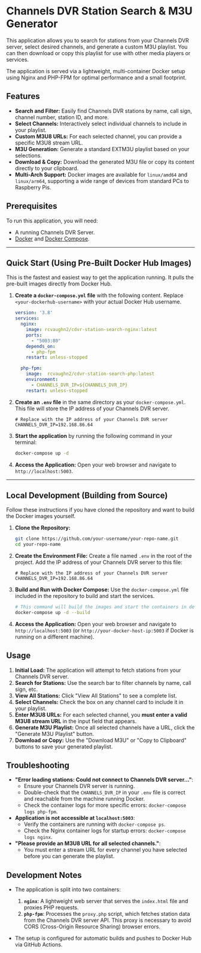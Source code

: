 # Channels DVR Station Search & M3U Generator

This application allows you to search for stations from your Channels DVR server, select desired channels, and generate a custom M3U playlist. You can then download or copy this playlist for use with other media players or services.

The application is served via a lightweight, multi-container Docker setup using Nginx and PHP-FPM for optimal performance and a small footprint.

## Features

  * **Search and Filter:** Easily find Channels DVR stations by name, call sign, channel number, station ID, and more.
  * **Select Channels:** Interactively select individual channels to include in your playlist.
  * **Custom M3U8 URLs:** For each selected channel, you can provide a specific M3U8 stream URL.
  * **M3U Generation:** Generate a standard EXTM3U playlist based on your selections.
  * **Download & Copy:** Download the generated M3U file or copy its content directly to your clipboard.
  * **Multi-Arch Support:** Docker images are available for `linux/amd64` and `linux/arm64`, supporting a wide range of devices from standard PCs to Raspberry Pis.

## Prerequisites

To run this application, you will need:

  * A running Channels DVR Server.
  * [Docker](https://www.docker.com/get-started) and [Docker Compose](https://docs.docker.com/compose/install/).

-----

## Quick Start (Using Pre-Built Docker Hub Images)

This is the fastest and easiest way to get the application running. It pulls the pre-built images directly from Docker Hub.

1.  **Create a `docker-compose.yml` file** with the following content. Replace `<your-dockerhub-username>` with your actual Docker Hub username.

    ```yaml
    version: '3.8'
    services:
      nginx:
        image: rcvaughn2/cdvr-station-search-nginx:latest
        ports:
          - "5003:80"
        depends_on:
          - php-fpm
        restart: unless-stopped

      php-fpm:
        image:  rcvaughn2/cdvr-station-search-php:latest
        environment:
          - CHANNELS_DVR_IP=${CHANNELS_DVR_IP}
        restart: unless-stopped
    ```

2.  **Create an `.env` file** in the same directory as your `docker-compose.yml`. This file will store the IP address of your Channels DVR server.

    ```
    # Replace with the IP address of your Channels DVR server
    CHANNELS_DVR_IP=192.168.86.64
    ```

3.  **Start the application** by running the following command in your terminal:

    ```bash
    docker-compose up -d
    ```

4.  **Access the Application:** Open your web browser and navigate to `http://localhost:5003`.

-----

## Local Development (Building from Source)

Follow these instructions if you have cloned the repository and want to build the Docker images yourself.

1.  **Clone the Repository:**

    ```bash
    git clone https://github.com/your-username/your-repo-name.git
    cd your-repo-name
    ```

2.  **Create the Environment File:** Create a file named `.env` in the root of the project. Add the IP address of your Channels DVR server to this file:

    ```
    # Replace with the IP address of your Channels DVR server
    CHANNELS_DVR_IP=192.168.86.64
    ```

3.  **Build and Run with Docker Compose:** Use the `docker-compose.yml` file included in the repository to build and start the services.

    ```bash
    # This command will build the images and start the containers in detached mode
    docker-compose up -d --build
    ```

4.  **Access the Application:** Open your web browser and navigate to `http://localhost:5003` (or `http://your-docker-host-ip:5003` if Docker is running on a different machine).

## Usage

1.  **Initial Load:** The application will attempt to fetch stations from your Channels DVR server.
2.  **Search for Stations:** Use the search bar to filter channels by name, call sign, etc.
3.  **View All Stations:** Click "View All Stations" to see a complete list.
4.  **Select Channels:** Check the box on any channel card to include it in your playlist.
5.  **Enter M3U8 URLs:** For each selected channel, you **must enter a valid M3U8 stream URL** in the input field that appears.
6.  **Generate M3U Playlist:** Once all selected channels have a URL, click the "Generate M3U Playlist" button.
7.  **Download or Copy:** Use the "Download M3U" or "Copy to Clipboard" buttons to save your generated playlist.

## Troubleshooting

  * **"Error loading stations: Could not connect to Channels DVR server..."**:
      * Ensure your Channels DVR server is running.
      * Double-check that the `CHANNELS_DVR_IP` in your `.env` file is correct and reachable from the machine running Docker.
      * Check the container logs for more specific errors: `docker-compose logs php-fpm`.
  * **Application is not accessible at `localhost:5003`**:
      * Verify the containers are running with `docker-compose ps`.
      * Check the Nginx container logs for startup errors: `docker-compose logs nginx`.
  * **"Please provide an M3U8 URL for all selected channels."**:
      * You must enter a stream URL for every channel you have selected before you can generate the playlist.

## Development Notes

  * The application is split into two containers:
    1.  **`nginx`**: A lightweight web server that serves the `index.html` file and proxies PHP requests.
    2.  **`php-fpm`**: Processes the `proxy.php` script, which fetches station data from the Channels DVR server API. This proxy is necessary to avoid CORS (Cross-Origin Resource Sharing) browser errors.

  * The setup is configured for automatic builds and pushes to Docker Hub via GitHub Actions.
